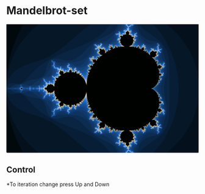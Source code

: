 # Mandelbrot-set

<img src="https://github.com/TyPaporotnyk/Mandelbrot-set/blob/main/img/1.png" width="auto" height="auto" />

## Control
*To iteration change press Up and Down

